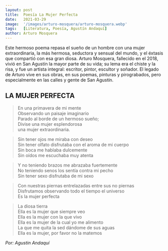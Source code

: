 ```yaml
---
layout: post
title:  Poesía La Mujer Perfecta
date:   2021-03-29
image:  '/images/arturo-mosquera/arturo-mosquera.webp'
tags:   [Literatura, Poesía, Agustín Andaquí]
author: Arturo Mosquera
---
```

Este hermoso poema repasa el sueño de un hombre con una mujer extraordinaria, la más hermosa, seductora y sensual del mundo, y el éxtasis que compartió con esa gran diosa. Arturo Mosquera, fallecido en el 2018, vivió en San Agustín la mayor parte de su vida; su lema era el chiste y la risa, y fue un artista integral: escritor, pintor, escultor y soñador. El legado de Arturo vive en sus obras, en sus poemas, pinturas y pirograbados, pero especialmente en las calles y gente de San Agustín.

## LA MUJER PERFECTA

>En una primavera de mi mente  
Observando un paisaje imaginario  
Parado al borde de un hermoso sueño;  
Divise una mujer esplendorosa  
una mujer extraordinaria.

>Sin tener ojos me miraba con deseo  
Sin tener olfato disfrutaba con el aroma de mi cuerpo  
Sin boca me hablaba dulcemente  
Sin oídos me escuchaba muy atenta

>Y no teniendo brazos me abrazaba fuertemente  
No teniendo senos los sentía contra mi pecho  
Sin tener sexo disfrutaba de mi sexo

>Con nuestras piernas entrelazadas entre sus no piernas  
Disfrutamos observando todo el tiempo el universo  
Es la mujer perfecta

>La diosa tierra  
Ella es la mujer que siempre veo  
Ella es la mujer con la que vivo  
Ella es la mujer de la cual yo me alimento  
La que me quita la sed dándome de sus aguas  
Ella es la mujer, por favor no la matemos

<cite>Por: Agustin Andaquí</cite>
